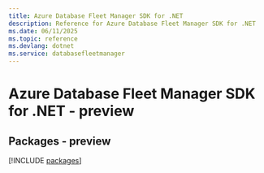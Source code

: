 ```yaml
---
title: Azure Database Fleet Manager SDK for .NET
description: Reference for Azure Database Fleet Manager SDK for .NET
ms.date: 06/11/2025
ms.topic: reference
ms.devlang: dotnet
ms.service: databasefleetmanager
---
```

# Azure Database Fleet Manager SDK for .NET - preview
## Packages - preview
[!INCLUDE [packages](database-fleet-manager-index.md)]